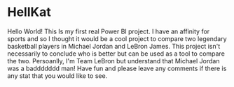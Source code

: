 # HellKat
Hello World! This Is my first real Power BI project. I have an affinity for sports and so I thought it would be a cool project to compare two legendary basketball players in Michael Jordan and LeBron James. This project isn't necessarily to conclude who is better but can be used as a tool to compare the two. Persoanlly, I'm Team LeBron but understand that Michael Jordan was a baddddddd man! Have fun and please leave any comments if there is any stat that you would like to see.
